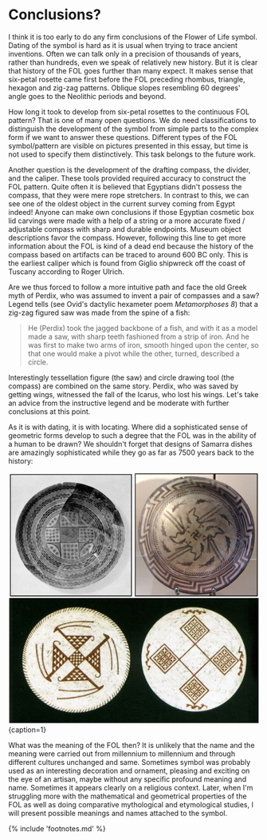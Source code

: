 # Conclusions?

I think it is too early to do any firm conclusions of the Flower of Life symbol. Dating of the symbol is hard as it is usual when trying to trace ancient inventions. Often we can talk only in a precision of thousands of years, rather than hundreds, even we speak of relatively new history. But it is clear that history of the FOL goes further than many expect. It makes sense that six-petal rosette came first before the FOL preceding rhombus, triangle, hexagon and zig-zag patterns. Oblique slopes resembling 60 degrees' angle goes to the Neolithic periods and beyond.

How long it took to develop from six-petal rosettes to the continuous FOL pattern? That is one of many open questions. We do need classifications to distinguish the development of the symbol from simple parts to the complex form if we want to answer these questions. Different types of the FOL symbol/pattern are visible on pictures presented in this essay, but time is not used to specify them distinctively. This task belongs to the future work.

Another question is the development of the drafting compass, the divider, and the caliper. These tools provided required accuracy to construct the FOL pattern. Quite often it is believed that Egyptians didn't possess the compass, that they were mere rope stretchers<!-- cite author="L.R. Shelby" title="Medieval Masons' Tools" date="1961" location="page 237" type="book" href="#" -->. In contrast to this, we can see one of the oldest object in the current survey coming from Egypt indeed! Anyone can make own conclusions if those Egyptian cosmetic box lid carvings were made with a help of a string or a more accurate fixed / adjustable compass with sharp and durable endpoints. Museum object descriptions favor the compass. However, following this line to get more information about the FOL is kind of a dead end because the history of the compass based on artifacts can be traced to around 600 BC only. This is the earliest caliper which is found from Giglio shipwreck off the coast of Tuscany according to Roger Ulrich<!-- cite author="Roger B. Ulrich" title="Roman Woodworking" date="1961" location="pages 52-53" type="book" href="#" -->.

Are we thus forced to follow a more intuitive path and face the old Greek myth of Perdix<!-- cite author="wikipedia.org" title="Perdix mythology" date="" location="" type="website" href="http://en.wikipedia.org/wiki/Perdix_%28mythology%29" -->, who was assumed to invent a pair of compasses and a saw? Legend tells (see Ovid's dactylic hexameter poem *Metamorphoses 8*<!-- cite author="Ovid" title="Metamorphoses 8" date="1 AD" location="" type="website" href="http://www.theoi.com/Text/OvidMetamorphoses8.html#2" -->) that a zig-zag figured saw was made from the spine of a fish:

> He (Perdix) took the jagged backbone of a fish, and with it as a model made a saw, with sharp teeth fashioned from a strip of iron. And he was first to make two arms of iron, smooth hinged upon the center, so that one would make a pivot while the other, turned, described a circle.

Interestingly tessellation figure (the saw) and circle drawing tool (the compass) are combined on the same story. Perdix, who was saved by getting wings, witnessed the fall of the Icarus, who lost his wings. Let's take an advice from the instructive legend and be moderate with further conclusions at this point.

As it is with dating, it is with locating. Where did a sophisticated sense of geometric forms develop to such a degree that the FOL was in the ability of a human to be drawn? We shouldn't forget that designs of Samarra dishes<!-- cite author="Marko Manninen" title="Samarra geometry Pinterest board" date="" location="" type="website" href="https://www.pinterest.com/markomanninen/samarra-geometry/" --> are amazingly sophisticated while they go as far as 7500 years back to the history:

![Samarra dishes from 5000 BC © Oriental Institute (top left), Dbachmann (top right), Journal of Near Eastern Studies (bottom)](./media/samarra.jpg){caption=1}

What was the meaning of the FOL then? It is unlikely that the name and the meaning were carried out from millennium to millennium and through different cultures unchanged and same. Sometimes symbol was probably used as an interesting decoration and ornament, pleasing and exciting on the eye of an artisan, maybe without any specific profound meaning and name. Sometimes it appears clearly on a religious context. Later, when I'm struggling more with the mathematical and geometrical properties of the FOL as well as doing comparative mythological and etymological studies, I will present possible meanings and names attached to the symbol.

{% include 'footnotes.md' %}
